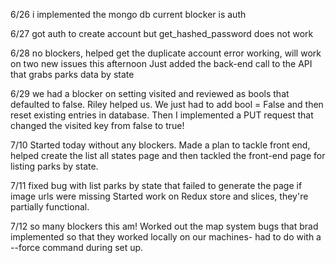 6/26
i implemented the mongo db
current blocker is auth

6/27
got auth to create account but get_hashed_password does not work

6/28
no blockers, helped get the duplicate account error working, will work on two new issues this afternoon
Just added the back-end call to the API that grabs parks data by state

6/29
we had a blocker on setting visited and reviewed as bools that defaulted to false. Riley helped us. We just had to add bool = False and then reset existing entries in database. Then I implemented a PUT request that changed the visited key from false to true!

7/10
Started today without any blockers. Made a plan to tackle front end, helped create the list all states page and then tackled the front-end page for listing parks by state.

7/11
fixed bug with list parks by state that failed to generate the page if image urls were missing
Started work on Redux store and slices, they're partially functional.

7/12
so many blockers this am! Worked out the map system bugs that brad implemented so that they worked locally on our machines- had to do with a --force command during set up. 